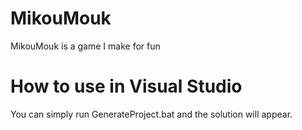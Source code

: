 # MikouMouk

MikouMouk is a game I make for fun

# How to use in Visual Studio

You can simply run GenerateProject.bat and the solution will appear.
